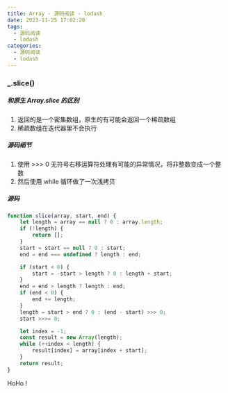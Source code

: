 ```yaml
---
title: Array - 源码阅读 · lodash
date: 2023-11-25 17:02:20
tags:
  - 源码阅读
  - lodash
categories:
  - 源码阅读
  - lodash
---
```


### \_.slice()

##### 和原生 Array.slice 的区别

1. 返回的是一个密集数组，原生的有可能会返回一个稀疏数组
2. 稀疏数组在迭代器里不会执行

##### 源码细节

1. 使用 \>\>\> 0 无符号右移运算符处理有可能的异常情况，将非整数变成一个整数
2. 然后使用 while 循环做了一次浅拷贝

##### 源码

```JavaScript
function slice(array, start, end) {
    let length = array == null ? 0 : array.length;
    if (!length) {
        return [];
    }
    start = start == null ? 0 : start;
    end = end === undefined ? length : end;

    if (start < 0) {
        start = -start > length ? 0 : length + start;
    }
    end = end > length ? length : end;
    if (end < 0) {
        end += length;
    }
    length = start > end ? 0 : (end - start) >>> 0;
    start >>>= 0;

    let index = -1;
    const result = new Array(length);
    while (++index < length) {
        result[index] = array[index + start];
    }
    return result;
}
```

HoHo !
